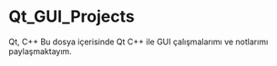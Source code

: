 # Qt_GUI_Projects
 Qt, C++
 Bu dosya içerisinde Qt C++ ile GUI çalışmalarımı ve notlarımı paylaşmaktayım.